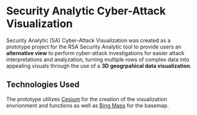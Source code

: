 # Security Analytic Cyber-Attack Visualization
Security Analytic (SA) Cyber-Attack Visualization was created as a prototype project for the RSA Security Analytic tool to provide users an <b>alternative view</b> to perform cyber-attack investigations for easier attack interpretations and analyzation, turning multiple rows of complex data into appealing visuals through the use of a <b>3D geogrpahical data visualization</b>.

## Technologies Used
The prototype utilizes [Cesium](https://www.cesium.org) for the creation of the visualization envrionment and functions as well as [Bing Maps](https://www.bingmapsportal.com/) for the basemap.
